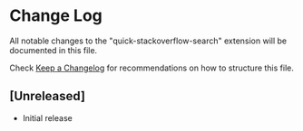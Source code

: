 # Change Log

All notable changes to the "quick-stackoverflow-search" extension will be documented in this file.

Check [Keep a Changelog](http://keepachangelog.com/) for recommendations on how to structure this file.

## [Unreleased]

- Initial release